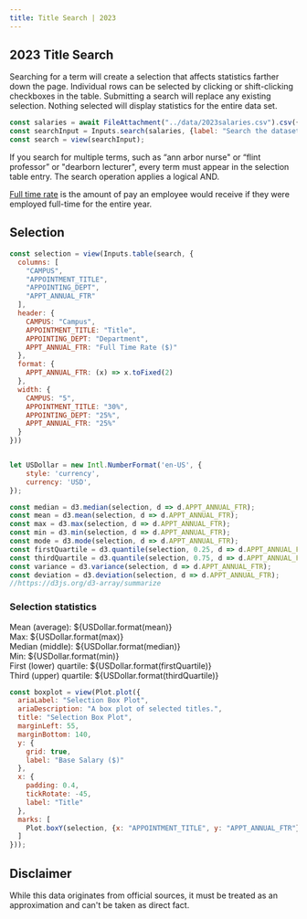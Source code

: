 ```yaml
---
title: Title Search | 2023
---
```


## 2023 Title Search

Searching for a term will create a selection that affects statistics farther down the page. Individual rows can be selected by clicking or shift-clicking checkboxes in the table. Submitting a search will replace any existing selection. Nothing selected will display statistics for the entire data set.

```js
const salaries = await FileAttachment("../data/2023salaries.csv").csv({typed: true});
const searchInput = Inputs.search(salaries, {label: "Search the dataset", placeholder: "Search"});
const search = view(searchInput);
```
If you search for multiple terms, such as “ann arbor nurse" or “flint professor” or "dearborn lecturer", every term must appear in the selection table entry. The search operation applies a logical AND.

[Full time rate](https://spg.umich.edu/policy/201.10) is the amount of pay an employee would receive if they were employed full-time for the entire year.

<div class="card">
<h2>Selection</h2>

```js 
const selection = view(Inputs.table(search, {
  columns: [
    "CAMPUS",
    "APPOINTMENT_TITLE",
    "APPOINTING_DEPT",
    "APPT_ANNUAL_FTR"
  ],
  header: {
    CAMPUS: "Campus",
    APPOINTMENT_TITLE: "Title",
    APPOINTING_DEPT: "Department",
    APPT_ANNUAL_FTR: "Full Time Rate ($)"
  },
  format: {
    APPT_ANNUAL_FTR: (x) => x.toFixed(2)
  },
  width: {
    CAMPUS: "5",
    APPOINTMENT_TITLE: "30%",
    APPOINTING_DEPT: "25%",
    APPT_ANNUAL_FTR: "25%"
  }
}))
```

```js

let USDollar = new Intl.NumberFormat('en-US', {
    style: 'currency',
    currency: 'USD',
});

const median = d3.median(selection, d => d.APPT_ANNUAL_FTR);
const mean = d3.mean(selection, d => d.APPT_ANNUAL_FTR);
const max = d3.max(selection, d => d.APPT_ANNUAL_FTR);
const min = d3.min(selection, d => d.APPT_ANNUAL_FTR);
const mode = d3.mode(selection, d => d.APPT_ANNUAL_FTR);
const firstQuartile = d3.quantile(selection, 0.25, d => d.APPT_ANNUAL_FTR);
const thirdQuartile = d3.quantile(selection, 0.75, d => d.APPT_ANNUAL_FTR);
const variance = d3.variance(selection, d => d.APPT_ANNUAL_FTR);
const deviation = d3.deviation(selection, d => d.APPT_ANNUAL_FTR);
//https://d3js.org/d3-array/summarize

```
<div class="card">
<div>
  <h3>Selection statistics</h3>
  <div>Mean (average): ${USDollar.format(mean)}</div>
  <div>Max: ${USDollar.format(max)}</div>
  <div> Median (middle): ${USDollar.format(median)}</div>
  <div>Min: ${USDollar.format(min)}</div>
</div>
<div>
<div>First (lower) quartile: ${USDollar.format(firstQuartile)} </div>
<div>Third (upper) quartile: ${USDollar.format(thirdQuartile)} </div>

</div>
</div>
</div>

<div class="card">

```js
const boxplot = view(Plot.plot({
  ariaLabel: "Selection Box Plot",
  ariaDescription: "A box plot of selected titles.",
  title: "Selection Box Plot",
  marginLeft: 55,
  marginBottom: 140,
  y: {
    grid: true,
    label: "Base Salary ($)"
  },
  x: {
    padding: 0.4,
    tickRotate: -45,
    label: "Title"
  },
  marks: [
    Plot.boxY(selection, {x: "APPOINTMENT_TITLE", y: "APPT_ANNUAL_FTR"})
  ]
}));

```
</div>


## Disclaimer
While this data originates from official sources, it must be treated as an approximation and can't be taken as direct fact.